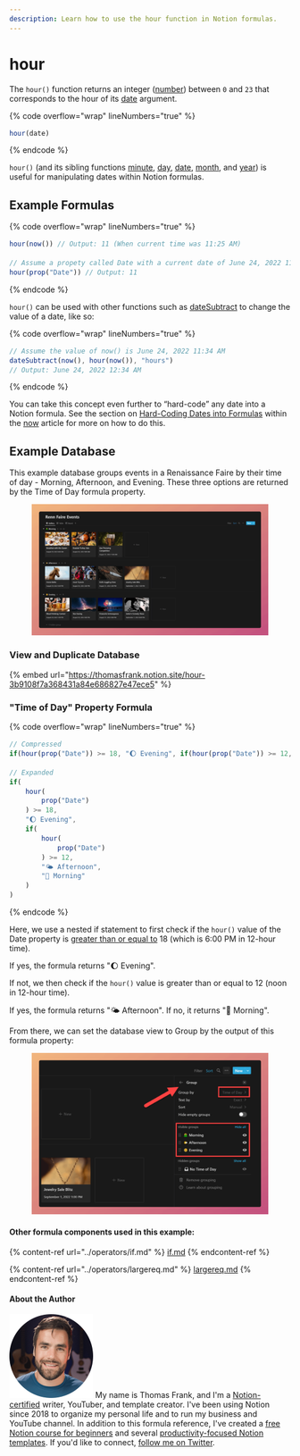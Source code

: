 ```yaml
---
description: Learn how to use the hour function in Notion formulas.
---
```


# hour

The `hour()` function returns an integer ([number](../../formula-basics/data-types/number.md)) between `0` and `23` that corresponds to the hour of its [date](../../formula-basics/data-types/date-data-type.md) argument.

{% code overflow="wrap" lineNumbers="true" %}
```jsx
hour(date)
```
{% endcode %}

`hour()` (and its sibling functions [minute](minute.md), [day](day.md), [date](date.md), [month](month.md), and [year](year.md)) is useful for manipulating dates within Notion formulas.

## Example Formulas

{% code overflow="wrap" lineNumbers="true" %}
```jsx
hour(now()) // Output: 11 (When current time was 11:25 AM)

// Assume a propety called Date with a current date of June 24, 2022 11:29 AM
hour(prop("Date")) // Output: 11
```
{% endcode %}

`hour()` can be used with other functions such as [dateSubtract](datesubtract.md) to change the value of a date, like so:

{% code overflow="wrap" lineNumbers="true" %}
```jsx
// Assume the value of now() is June 24, 2022 11:34 AM
dateSubtract(now(), hour(now()), "hours")
// Output: June 24, 2022 12:34 AM
```
{% endcode %}

You can take this concept even further to “hard-code” any date into a Notion formula. See the section on [Hard-Coding Dates into Formulas](now.md#use-now-to-hard-code-a-specific-date-in-a-notion-formula) within the [now](now.md) article for more on how to do this.

## Example Database

This example database groups events in a Renaissance Faire by their time of day - Morning, Afternoon, and Evening. These three options are returned by the Time of Day formula property.

<figure><img src="../../.gitbook/assets/Hour Function - Notion Formulas.png" alt=""><figcaption></figcaption></figure>

### View and Duplicate Database

{% embed url="https://thomasfrank.notion.site/hour-3b9108f7a368431a84e686827e47ece5" %}

### "Time of Day" Property Formula

{% code overflow="wrap" lineNumbers="true" %}
```jsx
// Compressed
if(hour(prop("Date")) >= 18, "🌔 Evening", if(hour(prop("Date")) >= 12, "🌤 Afternoon", "🌄 Morning"))

// Expanded
if(
    hour(
        prop("Date")
    ) >= 18,
    "🌔 Evening",
    if(
        hour(
            prop("Date")
        ) >= 12,
        "🌤 Afternoon",
        "🌄 Morning"
    )
)
```
{% endcode %}

Here, we use a nested if statement to first check if the `hour()` value of the Date property is [greater than or equal to](../operators/largereq.md) 18 (which is 6:00 PM in 12-hour time).

If yes, the formula returns "🌔 Evening".

If not, we then check if the `hour()` value is greater than or equal to 12 (noon in 12-hour time).

If yes, the formula returns "🌤 Afternoon". If no, it returns "🌄 Morning".

From there, we can set the database view to Group by the output of this formula property:

<figure><img src="../../.gitbook/assets/Group by Formula Output in Notion.png" alt=""><figcaption></figcaption></figure>

#### Other formula components used in this example:

{% content-ref url="../operators/if.md" %}
[if.md](../operators/if.md)
{% endcontent-ref %}

{% content-ref url="../operators/largereq.md" %}
[largereq.md](../operators/largereq.md)
{% endcontent-ref %}

#### About the Author

<img src="../../.gitbook/assets/Notion Fundamentals with Thomas Frank - Avatar 2021 compressed (1).png" alt="" data-size="line"> My name is Thomas Frank, and I'm a [Notion-certified](https://www.credly.com/badges/95fae13a-17bf-4b4a-a3d2-d58c8a3e6a2a/public\_url) writer, YouTuber, and template creator. I've been using Notion since 2018 to organize my personal life and to run my business and YouTube channel. In addition to this formula reference, I've created a [free Notion course for beginners](https://thomasjfrank.com/fundamentals/) and several [productivity-focused Notion templates](https://thomasjfrank.com/templates/). If you'd like to connect, [follow me on Twitter](https://twitter.com/TomFrankly).
